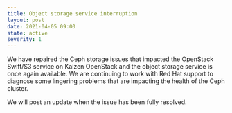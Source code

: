 ```yaml
---
title: Object storage service interruption
layout: post
date: 2021-04-05 09:00
state: active
severity: 1
---
```


We have repaired the Ceph storage issues that impacted the OpenStack
Swift/S3 service on Kaizen OpenStack and the object storage service is
once again available. We are continuing to work with Red Hat support
to diagnose some lingering problems that are impacting the health of
the Ceph cluster.

We will post an update when the issue has been fully resolved.
